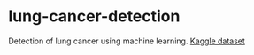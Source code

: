 # lung-cancer-detection
Detection of lung cancer using machine learning.
[Kaggle dataset](https://www.kaggle.com/datasets/mysarahmadbhat/lung-cancer/data)
